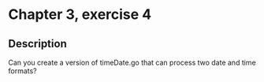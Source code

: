 # Chapter 3, exercise 4
## Description
Can you create a version of timeDate.go that can process two date and time formats?
